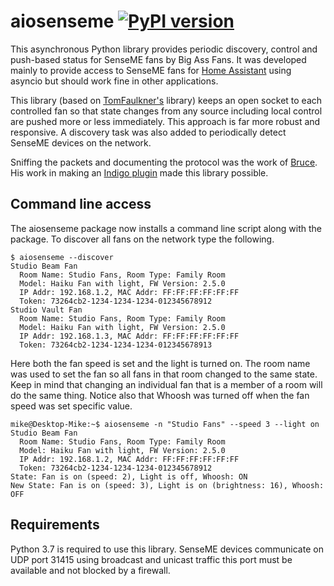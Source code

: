 # aiosenseme [![PyPI version](https://badge.fury.io/py/aiosenseme.svg)](https://badge.fury.io/py/aiosenseme)

This asynchronous Python library provides periodic discovery, control and push-based status for SenseME fans by Big Ass Fans. It was developed mainly to provide access to SenseME fans for [Home Assistant](https://www.home-assistant.io/) using asyncio but should work fine in other applications.

This library (based on [TomFaulkner's](https://github.com/TomFaulkner/SenseMe) library) keeps an open socket to each controlled fan so that state changes from any source including local control are pushed more or less immediately. This approach is far more robust and responsive. A discovery task was also added to periodically detect SenseME devices on the network.

Sniffing the packets and documenting the protocol was the work of [Bruce](http://bruce.pennypacker.org/tag/senseme-plugin/). His work in making an [Indigo plugin](https://github.com/bpennypacker/SenseME-Indigo-Plugin) made this library possible.

## Command line access

The aiosenseme package now installs a command line script along with the package. To discover all fans on the network type the following.

```console
$ aiosenseme --discover
Studio Beam Fan
  Room Name: Studio Fans, Room Type: Family Room
  Model: Haiku Fan with light, FW Version: 2.5.0
  IP Addr: 192.168.1.2, MAC Addr: FF:FF:FF:FF:FF:FF
  Token: 73264cb2-1234-1234-1234-012345678912
Studio Vault Fan
  Room Name: Studio Fans, Room Type: Family Room
  Model: Haiku Fan with light, FW Version: 2.5.0
  IP Addr: 192.168.1.3, MAC Addr: FF:FF:FF:FF:FF:FF
  Token: 73264cb2-1234-1234-1234-012345678913
```

Here both the fan speed is set and the light is turned on. The room name was used to set the fan so all fans in that room changed to the same state. Keep in mind that changing an individual fan that is a member of a room will do the same thing. Notice also that Whoosh was turned off when the fan speed was set specific value.

```console
mike@Desktop-Mike:~$ aiosenseme -n "Studio Fans" --speed 3 --light on
Studio Beam Fan
  Room Name: Studio Fans, Room Type: Family Room
  Model: Haiku Fan with light, FW Version: 2.5.0
  IP Addr: 192.168.1.2, MAC Addr: FF:FF:FF:FF:FF:FF
  Token: 73264cb2-1234-1234-1234-012345678912
State: Fan is on (speed: 2), Light is off, Whoosh: ON
New State: Fan is on (speed: 3), Light is on (brightness: 16), Whoosh: OFF
```

## Requirements

Python 3.7 is required to use this library.
SenseME devices communicate on UDP port 31415 using broadcast and unicast traffic this port must be available and not blocked by a firewall.
